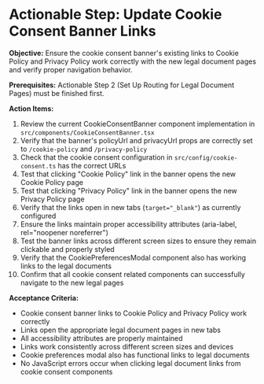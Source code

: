 # Actionable Step: Update Cookie Consent Banner Links

**Objective:** Ensure the cookie consent banner's existing links to Cookie Policy and Privacy Policy work correctly with the new legal document pages and verify proper navigation behavior.

**Prerequisites:** Actionable Step 2 (Set Up Routing for Legal Document Pages) must be finished first.

**Action Items:**
1. Review the current CookieConsentBanner component implementation in `src/components/CookieConsentBanner.tsx`
2. Verify that the banner's policyUrl and privacyUrl props are correctly set to `/cookie-policy` and `/privacy-policy`
3. Check that the cookie consent configuration in `src/config/cookie-consent.ts` has the correct URLs
4. Test that clicking "Cookie Policy" link in the banner opens the new Cookie Policy page
5. Test that clicking "Privacy Policy" link in the banner opens the new Privacy Policy page  
6. Verify that the links open in new tabs (`target="_blank"`) as currently configured
7. Ensure the links maintain proper accessibility attributes (aria-label, rel="noopener noreferrer")
8. Test the banner links across different screen sizes to ensure they remain clickable and properly styled
9. Verify that the CookiePreferencesModal component also has working links to the legal documents
10. Confirm that all cookie consent related components can successfully navigate to the new legal pages

**Acceptance Criteria:**
- Cookie consent banner links to Cookie Policy and Privacy Policy work correctly
- Links open the appropriate legal document pages in new tabs
- All accessibility attributes are properly maintained
- Links work consistently across different screen sizes and devices
- Cookie preferences modal also has functional links to legal documents
- No JavaScript errors occur when clicking legal document links from cookie consent components

